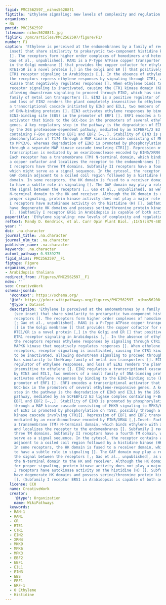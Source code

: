 ```yaml
---
figid: PMC2562597__nihms56208f1
figtitle: 'Ethylene signaling: new levels of complexity and regulation'
organisms:
- NA
pmcid: PMC2562597
filename: nihms56208f1.jpg
figlink: /pmc/articles/PMC2562597/figure/F1/
number: F1
caption: 'Ethylene is perceived at the endomembranes by a family of receptors (see
  inset) that share similarity to prokaryotic two-component histidine kinase receptors
  []. The receptors form higher order complexes of homodimers and heterodimers [;
  Gao et al., unpublished]. RAN1 is a P-Type ATPase copper transporter homolog []
  in the Golgi membrane [] that provides the copper cofactor for ethylene binding.
  RTE1/GR is a novel protein [,] in the Golgi and ER [] that positively regulates
  ETR1 receptor signaling in Arabidopsis [,]. In the absence of ethylene binding,
  the receptors repress ethylene responses by signaling through CTR1, a Raf-like MAPKK
  kinase that negatively regulates responses []. When ethylene binds to the receptors,
  receptor signaling is inactivated, causing the CTR1 kinase domain (KD) to be inactivated,
  allowing downstream signaling to proceed through EIN2, which has similarity to theNramp
  family of metal ion transporters []. EIN2 is a positive regulator of ethylene responses,
  and loss of EIN2 renders the plant completely insensitive to ethylene []. EIN2 regulates
  a transcriptional cascade initiated by EIN3 and EIL1, two members of a small family
  of DNA-binding proteins []. EIN3 activates ethylene responses by binding to the
  EIN3-binding site (EBS) in the promoter of ERF1 []. ERF1 encodes a transcriptional
  activator that binds to the GCC-box in the promoters of several ethylene-responsive
  genes. A key regulatory step in the pathway is the degradation of EIN3 and EIL1
  by the 26S proteasome-dependent pathway, mediated by an SCFEBF1/2 E3 ligase complex
  containing F-Box proteins EBF1 and EBF2 [–,,]. Stability of EIN3 is promoted by
  phosphorylation of T174 through a MAP kinase cascade consisting of MKK9 signaling
  to MPK3/6, whereas degradation of EIN3 is promoted by phosphorylation on T592, possibly
  through a separate MAP kinase cascade involving CTR1[]. Repression of EBF1 and EBF2
  transcription is mediated by an exoribonuclease encoded by EIN5/XRN4 [,].Inset:
  Each receptor has a transmembrane (TM) N-terminal domain, which binds ethylene with
  a copper cofactor and localizes the receptor to the endomembranes []. Subfamily
  I receptors have three TM domains. Subfamily II receptors have a fourth TM domain,
  which might serve as a signal sequence. In the cytosol, the receptor contains a
  GAF domain adjacent to a coiled coil region followed by a histidine kinase (HK)-like
  domain. In some receptors, the HK domain is fused to a receiver domain, which appears
  to have a subtle role in signaling []. The GAF domain may play a role in transmitting
  the signal between the receptors [,; Gao et al., unpublished], as well as from the
  N-terminal domain to the HK and receiver. Although the HK domain is required for
  proper signaling, protein kinase activity does not play a major role []. Subfamily
  I receptors have autokinase activity on the histidine (H) []. Subfamily II receptors
  have degenerate HK domains and possess serine/threonine protein kinase activity
  []. (Subfamily I receptor ERS1 in Arabidopsis is capable of both activities [].)'
papertitle: 'Ethylene signaling: new levels of complexity and regulation.'
reftext: Mandy D. Kendrick, et al. Curr Opin Plant Biol. ;11(5):479-485.
year: ''
doi: .na.character
journal_title: .na.character
journal_nlm_ta: .na.character
publisher_name: .na.character
keywords: .na.character
automl_pathway: 0.9339275
figid_alias: PMC2562597__F1
figtype: Figure
organisms_ner:
- Arabidopsis thaliana
redirect_from: /figures/PMC2562597__F1
ndex: ''
seo: CreativeWork
schema-jsonld:
  '@context': https://schema.org/
  '@id': https://pfocr.wikipathways.org/figures/PMC2562597__nihms56208f1.html
  '@type': Dataset
  description: 'Ethylene is perceived at the endomembranes by a family of receptors
    (see inset) that share similarity to prokaryotic two-component histidine kinase
    receptors []. The receptors form higher order complexes of homodimers and heterodimers
    [; Gao et al., unpublished]. RAN1 is a P-Type ATPase copper transporter homolog
    [] in the Golgi membrane [] that provides the copper cofactor for ethylene binding.
    RTE1/GR is a novel protein [,] in the Golgi and ER [] that positively regulates
    ETR1 receptor signaling in Arabidopsis [,]. In the absence of ethylene binding,
    the receptors repress ethylene responses by signaling through CTR1, a Raf-like
    MAPKK kinase that negatively regulates responses []. When ethylene binds to the
    receptors, receptor signaling is inactivated, causing the CTR1 kinase domain (KD)
    to be inactivated, allowing downstream signaling to proceed through EIN2, which
    has similarity to theNramp family of metal ion transporters []. EIN2 is a positive
    regulator of ethylene responses, and loss of EIN2 renders the plant completely
    insensitive to ethylene []. EIN2 regulates a transcriptional cascade initiated
    by EIN3 and EIL1, two members of a small family of DNA-binding proteins []. EIN3
    activates ethylene responses by binding to the EIN3-binding site (EBS) in the
    promoter of ERF1 []. ERF1 encodes a transcriptional activator that binds to the
    GCC-box in the promoters of several ethylene-responsive genes. A key regulatory
    step in the pathway is the degradation of EIN3 and EIL1 by the 26S proteasome-dependent
    pathway, mediated by an SCFEBF1/2 E3 ligase complex containing F-Box proteins
    EBF1 and EBF2 [–,,]. Stability of EIN3 is promoted by phosphorylation of T174
    through a MAP kinase cascade consisting of MKK9 signaling to MPK3/6, whereas degradation
    of EIN3 is promoted by phosphorylation on T592, possibly through a separate MAP
    kinase cascade involving CTR1[]. Repression of EBF1 and EBF2 transcription is
    mediated by an exoribonuclease encoded by EIN5/XRN4 [,].Inset: Each receptor has
    a transmembrane (TM) N-terminal domain, which binds ethylene with a copper cofactor
    and localizes the receptor to the endomembranes []. Subfamily I receptors have
    three TM domains. Subfamily II receptors have a fourth TM domain, which might
    serve as a signal sequence. In the cytosol, the receptor contains a GAF domain
    adjacent to a coiled coil region followed by a histidine kinase (HK)-like domain.
    In some receptors, the HK domain is fused to a receiver domain, which appears
    to have a subtle role in signaling []. The GAF domain may play a role in transmitting
    the signal between the receptors [,; Gao et al., unpublished], as well as from
    the N-terminal domain to the HK and receiver. Although the HK domain is required
    for proper signaling, protein kinase activity does not play a major role []. Subfamily
    I receptors have autokinase activity on the histidine (H) []. Subfamily II receptors
    have degenerate HK domains and possess serine/threonine protein kinase activity
    []. (Subfamily I receptor ERS1 in Arabidopsis is capable of both activities [].)'
  license: CC0
  name: CreativeWork
  creator:
    '@type': Organization
    name: WikiPathways
  keywords:
  - RAN-1
  - RAN1
  - GR
  - RTE1
  - CTR1
  - EIN2
  - XRN4
  - MKK9
  - MPK6
  - MPK3
  - EBF2
  - EBF1
  - EIL1
  - EIN3
  - EBS
  - ERF1
  - ERF-1
  - O Ethylene
  - Histidine
---
```

